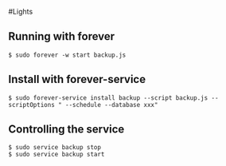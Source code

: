 #Lights

## Running with **forever**

	$ sudo forever -w start backup.js

## Install with **forever-service**

	$ sudo forever-service install backup --script backup.js --scriptOptions " --schedule --database xxx"

## Controlling the service

	$ sudo service backup stop
	$ sudo service backup start
